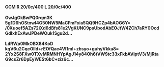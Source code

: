 #### GCM R 20/0c/400 L 20/0c/400
**GwJgOkBwPQ0rqm3K**<br/>**5g1D6hOStnwl4G50NW5MaCFmFxia5QQ9HCZp4bAOG6Y=**<br/>**/0Xuoef5AZs72iXd6dBfs81e2VgKUNC9psUbodAbEOJtW4ZCh7aRY0OcdGdlxhExAwJPDeWOuk1Sgu2d...**<br/><br/>
**LdRWp0MkOBX84KoD**<br/>**kqV6u2CqeOlld+rEOfQae4VI1ml+zbsyo+guhyVkka8=**<br/>**2Yx2S8FXw0TXvMRMNHYpAgJ14y84Oh6tVWStc33xFkbAViptV3/MjRtaG9csZr6DpEyWESt6bC+ziz6c...**